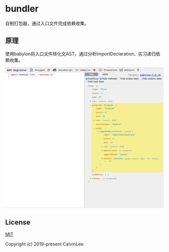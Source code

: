 # bundler
自制打包器，通过入口文件完成依赖收集。

## 原理
使用babylon将入口文件转化文AST，通过分析ImportDeclaration，实习递归依赖收集。

![](./demo.png)

## License
[MIT](./LICENSE)

Copyright (c) 2019-present CalvinLee
